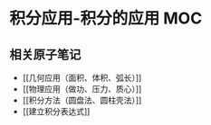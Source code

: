 # 积分应用-积分的应用 MOC

## 相关原子笔记

- [[几何应用（面积、体积、弧长）]]
- [[物理应用（做功、压力、质心）]]
- [[积分方法（圆盘法、圆柱壳法）]]
- [[建立积分表达式]]